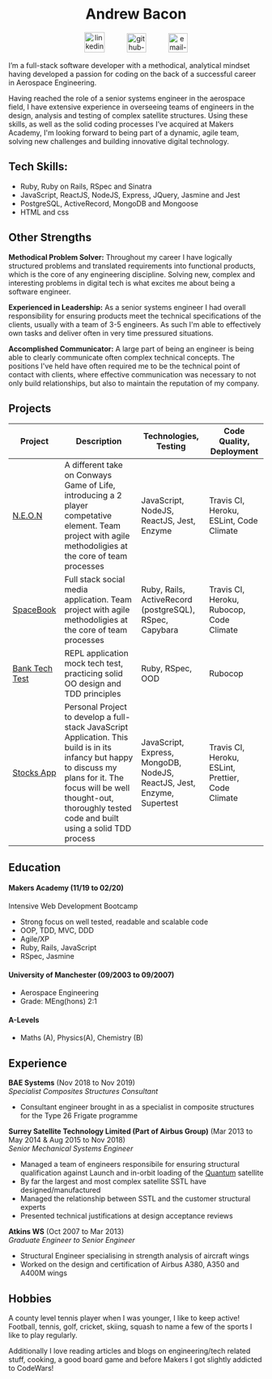 <h1 align="center"> Andrew Bacon </h1>

<div align="center">
<a href="https://www.linkedin.com/in/andrew-bacon-a13942b3/">
<img src="https://www.iconfinder.com/data/icons/free-social-icons/67/linkedin_circle_color-512.png" alt="linkedin-icon" height="40" width="40" hspace="20"></a>
 <a href="https://github.com/ajbacon">
<img src="https://cdn0.iconfinder.com/data/icons/octicons/1024/mark-github-512.png" alt="github-icon" height="38" width="38" hspace="20"></a>
<a href="mailto:abacon2013@gmail.com">
<img src="https://cdn3.iconfinder.com/data/icons/linecons-free-vector-icons-pack/32/mail-512.png" alt="email-icon" height="38" width="38" hspace="20"></a>

 
</div>


I’m a full-stack software developer with a methodical, analytical mindset having developed a passion for coding on the back of a successful career in Aerospace Engineering.

Having reached the role of a senior systems engineer in the aerospace field, I have extensive experience in overseeing teams of engineers in the design, analysis and testing of complex satellite structures. Using these skills, as well as the solid coding processes I’ve acquired at Makers Academy, I'm looking forward to being part of a dynamic, agile team, solving new challenges and building innovative digital technology.

## Tech Skills:

- Ruby, Ruby on Rails, RSpec and Sinatra
- JavaScript, ReactJS, NodeJS, Express, JQuery, Jasmine and Jest
- PostgreSQL, ActiveRecord, MongoDB and Mongoose
- HTML and css

## Other Strengths

**Methodical Problem Solver:** Throughout my career I have logically structured problems and translated requirements into functional products, which is the core of any engineering discipline. Solving new, complex and interesting problems in digital tech is what excites me about being a software engineer.

**Experienced in Leadership:** As a senior systems engineer I had overall responsibility for ensuring products meet the technical specifications of the clients, usually with a team of 3-5 engineers. As such I'm able to effectively own tasks and deliver often in very time pressured situations.

**Accomplished Communicator:** A large part of being an engineer is being able to clearly communicate often complex technical concepts. The positions I've held have often required me to be the technical point of contact with clients, where effective communication was necessary to not only build relationships, but also to maintain the reputation of my company. 

## Projects

| Project           | Description                                                                                                                                                                                                                              | Technologies, Testing                  | Code Quality, Deployment |
| ----------------- | ---------------------------------------------------------------------------------------------------------------------------------------------------------------------------------------------------------------------------------------- | ----------------------------- | -------------------- |
| [N.E.O.N](https://github.com/even13/game_of_life) | A different take on Conways Game of Life, introducing a 2 player competative element. Team project with agile methodoligies at the core of team processes | JavaScript, NodeJS, ReactJS, Jest, Enzyme | Travis CI, Heroku, ESLint, Code Climate     |
| [SpaceBook](https://github.com/ajbacon/acebook-true-GrIT) | Full stack social media application. Team project with agile methodoligies at the core of team processes                                                                                                                                                                                       | Ruby, Rails, ActiveRecord (postgreSQL), RSpec, Capybara | Travis CI, Heroku, Rubocop, Code Climate |
| [Bank Tech Test](https://github.com/ajbacon/bank_tech_test_rb) | REPL application mock tech test, practicing solid OO design and TDD principles                                                 | Ruby, RSpec, OOD | Rubocop     |
| [Stocks App](https://github.com/ajbacon/StocksApp) | Personal Project to develop a full-stack JavaScript Application. This build is in its infancy but happy to discuss my plans for it. The focus will be well thought-out, thoroughly tested code and built using a solid TDD process | JavaScript, Express, MongoDB, NodeJS, ReactJS, Jest, Enzyme, Supertest | Travis CI, Heroku, ESLint, Prettier, Code Climate      |

## Education

#### Makers Academy (11/19 to 02/20)
Intensive Web Development Bootcamp

- Strong focus on well tested, readable and scalable code
- OOP, TDD, MVC, DDD
- Agile/XP
- Ruby, Rails, JavaScript
- RSpec, Jasmine

#### University of Manchester (09/2003 to 09/2007)

- Aerospace Engineering
- Grade: MEng(hons) 2:1

#### A-Levels

- Maths (A), Physics(A), Chemistry (B)

## Experience

**BAE Systems** (Nov 2018 to Nov 2019)  
_Specialist Composites Structures Consultant_

- Consultant engineer brought in as a specialist in composite structures for the Type 26 Frigate programme

**Surrey Satellite Technology Limited (Part of Airbus Group)** (Mar 2013 to May 2014 & Aug 2015 to Nov 2018)  
_Senior Mechanical Systems Engineer_

- Managed a team of engineers responsibile for ensuring structural qualification against Launch and in-orbit loading of the [Quantum](http://www.esa.int/Applications/Telecommunications_Integrated_Applications/Quantum) satellite
- By far the largest and most complex satellite SSTL have designed/manufactured
- Managed the relationship between SSTL and the customer structural experts
- Presented technical justifications at design acceptance reviews

**Atkins WS** (Oct 2007 to Mar 2013)  
_Graduate Engineer to Senior Engineer_

- Structural Engineer specialising in strength analysis of aircraft wings
- Worked on the design and certification of Airbus A380, A350 and A400M wings

## Hobbies

A county level tennis player when I was younger, I like to keep active! Football, tennis, golf, cricket, skiing, squash to name a few of the sports I like to play regularly.

Additionally I love reading articles and blogs on engineering/tech related stuff, cooking, a good board game and before Makers I got slightly addicted to CodeWars!

